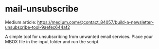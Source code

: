 # mail-unsubscribe

Medium article: https://medium.com/@contact_84057/build-a-newsletter-unsubscribe-tool-9aefec644af2

A simple tool for unsubscribing from unwanted email services. Place your MBOX file in the input folder and run the script.
